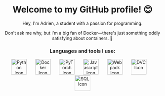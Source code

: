 <h1 align="center">Welcome to my GitHub profile! 😊</h1>

<p align="center">Hey, I'm Adrien, a student with a passion for programming.</p>
<p align="center">Don't ask me why, but I'm a big fan of Docker—there's just something oddly satisfying about containers. 🐳</p>

<h3 align="center">Languages and tools I use:</h3>

<p align="center">
    <img src="https://static-00.iconduck.com/assets.00/python-icon-512x509-pyuo2h5v.png" alt="Python Icon" height="50">
    &nbsp; &nbsp; &nbsp;
    <img src="https://static-00.iconduck.com/assets.00/docker-icon-icon-512x370-m2lt8o0b.png" alt="Docker Icon" height="50">
    &nbsp; &nbsp; &nbsp;
    <img src="https://static-00.iconduck.com/assets.00/pytorch-icon-423x512-6xpyyw7t.png" alt="PyTorch Icon" height="50">
    &nbsp; &nbsp; &nbsp;
    <img src="https://github.com/user-attachments/assets/469a88d1-d719-4778-9523-661f2b804036" alt="Javascript Icon" height="50">
    &nbsp; &nbsp; &nbsp;
    <img src="https://cdn.freebiesupply.com/logos/thumbs/2x/webpack-icon-logo.png" alt="Webpack Icon" height="50">
    &nbsp; &nbsp; &nbsp;
    <img src="https://dvc.org/img/dvc_icon-color--square_vector.svg" alt="DVC Icon" height="50">
    &nbsp; &nbsp; &nbsp;
    <img src="https://static-00.iconduck.com/assets.00/sql-database-sql-azure-icon-489x512-l5jhenj6.png" alt="SQL Icon" height="50">
</p>
